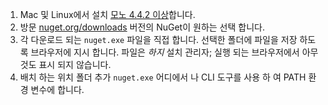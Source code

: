 1. Mac 및 Linux에서 설치 [모노 4.4.2 이상](http://www.mono-project.com/docs/getting-started/install/)합니다.
2. 방문 [nuget.org/downloads](https://nuget.org/downloads) 버전의 NuGet이 원하는 선택 합니다.
3. 각 다운로드 되는 `nuget.exe` 파일을 직접 합니다. 선택한 폴더에 파일을 저장 하도록 브라우저에 지시 합니다. 파일은 *하지* 설치 관리자; 실행 되는 브라우저에서 아무 것도 표시 되지 않습니다.
4. 배치 하는 위치 폴더 추가 `nuget.exe` 어디에서 나 CLI 도구를 사용 하 여 PATH 환경 변수에 합니다.